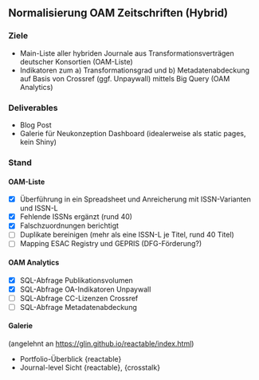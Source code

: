 ## Normalisierung OAM Zeitschriften (Hybrid)

### Ziele

- Main-Liste aller hybriden Journale aus Transformationsverträgen deutscher Konsortien (OAM-Liste)
- Indikatoren zum a) Transformationsgrad und b) Metadatenabdeckung auf Basis von Crossref (ggf. Unpaywall) mittels Big Query (OAM Analytics)

### Deliverables

- Blog Post
- Galerie für Neukonzeption Dashboard (idealerweise als static pages, kein Shiny)

### Stand

#### OAM-Liste

- [x] Überführung in ein Spreadsheet und Anreicherung mit ISSN-Varianten und ISSN-L
- [x] Fehlende ISSNs ergänzt (rund 40)
- [x] Falschzuordnungen berichtigt
- [ ] Duplikate bereinigen (mehr als eine ISSN-L je Titel, rund 40 Titel)
- [ ] Mapping ESAC Registry und GEPRIS (DFG-Förderung?)

#### OAM Analytics

- [x] SQL-Abfrage Publikationsvolumen 
- [x] SQL-Abfrage OA-Indikatoren Unpaywall
- [ ] SQL-Abfrage CC-Lizenzen Crossref
- [ ] SQL-Abfrage Metadatenabdeckung

#### Galerie 

(angelehnt an https://glin.github.io/reactable/index.html)

- Portfolio-Überblick {reactable}
- Journal-level Sicht {reactable}, {crosstalk}
